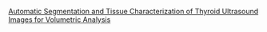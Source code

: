 <a href="/thyroid_us_segmentation.md">Automatic Segmentation and Tissue Characterization of Thyroid Ultrasound Images for Volumetric Analysis</a>
